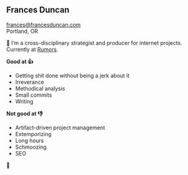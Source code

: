 

## Frances Duncan

frances@francesduncan.com  
Portland, OR

👋 I’m a cross-disciplinary strategist and producer for internet projects. Currently at [Rumors](http://rumo.rs).

**Good at 👍**
- Getting shit done without being a jerk about it
- Irreverance
- Methodical analysis
- Small commits
- Writing  

**Not good at 👎**
- Artifact-driven project management
- Extemporizing
- Long hours
- Schmoozing
- SEO


📓